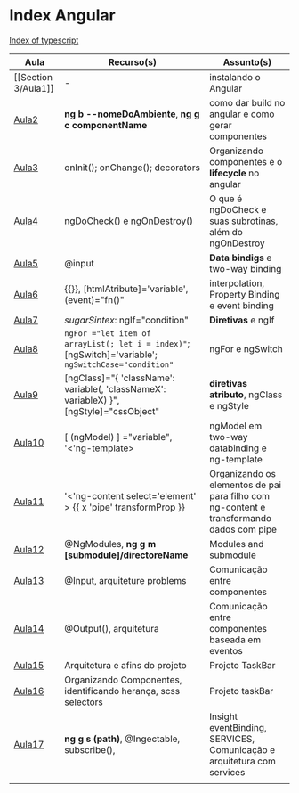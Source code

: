 # Index Angular
[Index of typescript](../Typescript/Typescript/Index%20of%20typescript.md)

| Aula                            | Recurso(s)                                                                                           | Assunto(s)                                                                               |
| ------------------------------- | ---------------------------------------------------------------------------------------------------- | ---------------------------------------------------------------------------------------- |
| [[Section 3/Aula1]]            | -                                                                                                    | instalando o Angular                                                                     |
| [Aula2](Section%203/Aula2.md) | **ng b --nomeDoAmbiente**, **ng g c componentName**                                                  | como dar build no angular e como gerar componentes                                       |
| [Aula3](Section%203/Aula3.md)             | onInit(); onChange(); decorators                                                                     | Organizando componentes e o **lifecycle** no angular                                     |
| [Aula4](Section%203/Aula4.md)             | ngDoCheck() e ngOnDestroy()                                                                          | O que é  ngDoCheck e suas subrotinas, além do ngOnDestroy                                |
| [Aula5](Section%204/Aula5.md)            | @input                                                                                               | **Data bindigs** e two-way binding                                                       |
| [Aula6](Section%204/Aula6.md)             | {{}},  [htmlAtribute]='variable', (event)="fn()"                                                     | interpolation,  Property Binding e event binding                                         |
| [Aula7](Section%205/Aula7.md)            | *sugarSintex*: ngIf="condition"                                                                      | **Diretivas** e ngIf                                                                     |
| [Aula8](Section%205/Aula8.md)          | `ngFor ="let item of arrayList(; let i = index)"`; [ngSwitch]='variable'; `ngSwitchCase="condition"` | ngFor e ngSwitch                                                                         |
| [Aula9](Section%205/Aula9.md)             | [ngClass]="{ 'className': variable(, 'classNameX': variableX) }", [ngStyle]="cssObject"              | **diretivas atributo**, ngClass e ngStyle                                                |
| [Aula10](Section%205/Aula10.md)            | [ (ngModel) ] ="variable", '<'ng-template></ng-template>                                             | ngModel em two-way databinding e ng-template                                             |
|   [Aula11](Section%205/Aula11.md)    | '<'ng-content select='element' ></ng-content> {{ x 'pipe' transformProp }}                           | Organizando os elementos de pai para filho com ng-content e transformando dados com pipe |
| [Aula12](Section%206/Aula12.md) | @NgModules, **ng g m [submodule]/directoreName**                                                     | Modules and submodule                                                                    |
| [Aula13](Section%207/Aula13.md) | @Input, arquiteture problems                                                                         | Comunicação entre componentes                                                            |
| [Aula14](Section%207/Aula14.md) | @Output(), arquitetura                                                                               | Comunicação entre componentes baseada em eventos                                         |
| [Aula15](Section%208/Aula15.md) | Arquitetura e afins do projeto                                                                       | Projeto TaskBar                                                                          |
| [Aula16](Section%208/Aula16.md) | Organizando Componentes, identificando herança, scss selectors                                       | Projeto taskBar                                                                          |
| [Aula17](Section%209/Aula17.md) | **ng g s (path)**, @Ingectable, subscribe(),                                                         | Insight eventBinding, SERVICES, Comunicação e arquitetura com services                   |
|                                 |                                                                                                      |                                                                                          |

